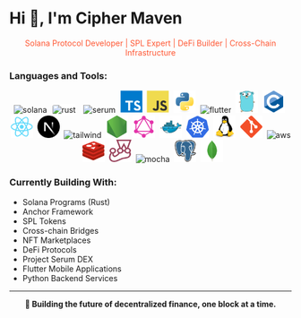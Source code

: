 # Hi 👋, I'm Cipher Maven

<div align="center">
  <p style="color: #ff5733">
    Solana Protocol Developer | SPL Expert | DeFi Builder | Cross-Chain Infrastructure
  </p>
</div>

### Languages and Tools:
<div align="center">
  <!-- Solana Ecosystem -->
  <img src="https://cryptologos.cc/logos/solana-sol-logo.png" alt="solana" width="40" height="40"/>&nbsp;
  <picture>
    <source media="(prefers-color-scheme: dark)" srcset="https://raw.githubusercontent.com/rust-lang/rust-artwork/master/logo/rust-logo-256x256-blk.png">
    <source media="(prefers-color-scheme: light)" srcset="https://upload.wikimedia.org/wikipedia/commons/d/d5/Rust_programming_language_black_logo.svg">
    <img src="https://upload.wikimedia.org/wikipedia/commons/d/d5/Rust_programming_language_black_logo.svg" alt="rust" width="40" height="40" style="background-color: white; padding: 2px; border-radius: 5px"/>
  </picture>&nbsp;
  <img src="https://cryptologos.cc/logos/serum-srm-logo.png" alt="serum" width="40" height="40"/>&nbsp;
  <!-- Programming Languages -->
  <img src="https://raw.githubusercontent.com/devicons/devicon/master/icons/typescript/typescript-original.svg" alt="typescript" width="40" height="40"/>&nbsp;
  <img src="https://raw.githubusercontent.com/devicons/devicon/master/icons/javascript/javascript-original.svg" alt="javascript" width="40" height="40"/>&nbsp;
  <img src="https://raw.githubusercontent.com/devicons/devicon/master/icons/python/python-original.svg" alt="python" width="40" height="40"/>&nbsp;
  <img src="https://storage.googleapis.com/cms-storage-bucket/4fd0db61df0567c0f352.png" alt="flutter" width="40" height="40"/>&nbsp;
  <img src="https://raw.githubusercontent.com/devicons/devicon/master/icons/go/go-original.svg" alt="go" width="40" height="40"/>&nbsp;
  <img src="https://raw.githubusercontent.com/devicons/devicon/master/icons/c/c-original.svg" alt="c" width="40" height="40"/>&nbsp;
  <!-- Frontend & Backend -->
  <img src="https://raw.githubusercontent.com/devicons/devicon/master/icons/react/react-original.svg" alt="react" width="40" height="40"/>&nbsp;
  <img src="https://raw.githubusercontent.com/devicons/devicon/master/icons/nextjs/nextjs-original.svg" alt="nextjs" width="40" height="40"/>&nbsp;
  <img src="https://www.vectorlogo.zone/logos/tailwindcss/tailwindcss-icon.svg" alt="tailwind" width="40" height="40"/>&nbsp;
  <img src="https://raw.githubusercontent.com/devicons/devicon/master/icons/nodejs/nodejs-original.svg" alt="nodejs" width="40" height="40"/>&nbsp;
  <img src="https://raw.githubusercontent.com/devicons/devicon/master/icons/graphql/graphql-plain.svg" alt="graphql" width="40" height="40"/>&nbsp;
  <!-- DevOps & Tools -->
  <img src="https://raw.githubusercontent.com/devicons/devicon/master/icons/docker/docker-original.svg" alt="docker" width="40" height="40"/>&nbsp;
  <img src="https://raw.githubusercontent.com/devicons/devicon/master/icons/kubernetes/kubernetes-plain.svg" alt="kubernetes" width="40" height="40"/>&nbsp;
  <img src="https://raw.githubusercontent.com/devicons/devicon/master/icons/linux/linux-original.svg" alt="linux" width="40" height="40"/>&nbsp;
  <img src="https://raw.githubusercontent.com/devicons/devicon/master/icons/git/git-original.svg" alt="git" width="40" height="40"/>&nbsp;
  <img src="https://static-00.iconduck.com/assets.00/aws-icon-2048x2048-274bm1xi.png" alt="aws" width="40" height="40"/>&nbsp;
  <img src="https://raw.githubusercontent.com/devicons/devicon/master/icons/redis/redis-original.svg" alt="redis" width="40" height="40"/>&nbsp;
  <!-- Testing & Development -->
  <img src="https://raw.githubusercontent.com/devicons/devicon/master/icons/jest/jest-plain.svg" alt="jest" width="40" height="40"/>&nbsp;
  <img src="https://www.vectorlogo.zone/logos/mochajs/mochajs-icon.svg" alt="mocha" width="40" height="40"/>&nbsp;
  <img src="https://raw.githubusercontent.com/devicons/devicon/master/icons/postgresql/postgresql-original.svg" alt="postgresql" width="40" height="40"/>&nbsp;
  <img src="https://raw.githubusercontent.com/devicons/devicon/master/icons/mongodb/mongodb-original.svg" alt="mongodb" width="40" height="40"/>
</div>

### Currently Building With:
- Solana Programs (Rust)
- Anchor Framework
- SPL Tokens
- Cross-chain Bridges
- NFT Marketplaces
- DeFi Protocols
- Project Serum DEX
- Flutter Mobile Applications
- Python Backend Services

---

<div align="center">
  <b>🚀 Building the future of decentralized finance, one block at a time.</b>
</div>
